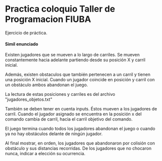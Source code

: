 # Practica coloquio Taller de Programacion FIUBA

Ejercicio de práctica.

#### Simil enunciado

Existen jugadores que se mueven a lo largo de carriles. Se mueven constantemente hacia adelante partiendo desde su posición X y carril inicial.

Además, existen obstaculos que también pertenecen a un carril y tienen una posición X inicial. Cuando un jugador coincide en posición y carril con un obstáculo ambos abandonan el juego.

La lectura de estas posiciones y carriles es del archivo "jugadores_objetos.txt"

También se deben tener en cuenta inputs. Éstos mueven a los jugadores de carril. Cuando el jugador asignado se encuentra en la posición x del comando cambia de carril, hacia el carril objetivo del comando.

El juego termina cuando todos los jugadores abandonan el juego o cuando ya no hay obstáculos delante de ningún jugador.

Al final mostrar, en orden, los jugadores que abandonaron por colisión con obstáculo y sus distancias recorridas. De los jugadores que no chocaron nunca, indicar a elección su ocurrencia.